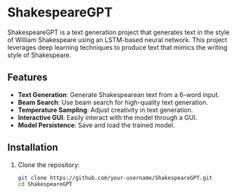 # ShakespeareGPT

ShakespeareGPT is a text generation project that generates text in the style of William Shakespeare using an LSTM-based neural network. This project leverages deep learning techniques to produce text that mimics the writing style of Shakespeare.

## Features

- **Text Generation**: Generate Shakespearean text from a 6-word input.
- **Beam Search**: Use beam search for high-quality text generation.
- **Temperature Sampling**: Adjust creativity in text generation.
- **Interactive GUI**: Easily interact with the model through a GUI.
- **Model Persistence**: Save and load the trained model.

## Installation

1. Clone the repository:
   ```bash
   git clone https://github.com/your-username/ShakespeareGPT.git
   cd ShakespeareGPT

